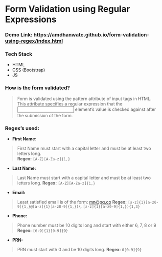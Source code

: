 # Form Validation using Regular Expressions

### Demo Link: https://amdhanwate.github.io/form-validation-using-regex/index.html
### Tech Stack
- HTML
- CSS (Bootstrap)
- JS

### How is the form validated?
> Form is validated using the pattern attribute of input tags in HTML. This attribute specifies a
regular expression that the <input> element’s value is checked against after the submission
of the form.

### Regex’s used:
- **First Name:**
> First Name must start with a capital letter and must be at least two letters long. <br>
> **Regex:** `[A-Z][A-Za-z]{1,}`
- **Last Name:**
> Last Name must start with a capital letter and must be at least two letters long.
> **Regex:** `[A-Z][A-Za-z]{1,}`
- **Email:**
> Least satisfied email is of the form: mn@pq.co
> **Regex:** `[a-z]{1}[a-z0-9]{1,}@[a-z]{1}[a-z0-9]{1,}(\.[a-z]{1}[a-z0-9]{1,}){1,3}`
- **Phone:**
> Phone number must be 10 digits long and start with either 6, 7, 8 or 9
> **Regex:** `[6-9]{1}[0-9]{9}`
- **PRN:**
> PRN must start with 0 and be 10 digits long.
> **Regex:** `0[0-9]{9}`
